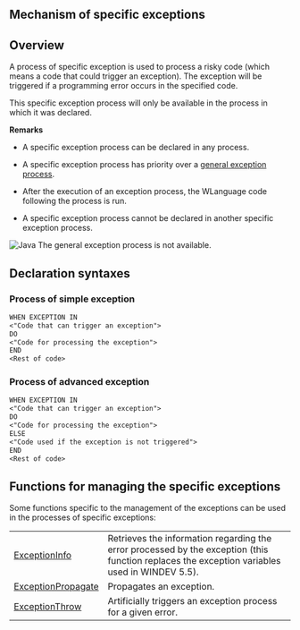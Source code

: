 
## Mechanism of specific exceptions
			



<a name="NOTE1"></a>
<a name="NOTE1_1"></a>


## Overview
<a name="overview_ELTTEXTE000123"></a>
A process of specific exception is used to process a risky code (which means a code that could trigger an exception). The exception will be triggered if a programming error occurs in the specified code.

This specific exception process will only be available in the process in which it was declared.

**Remarks**

- A specific exception process can be declared in any process.

- A specific exception process has priority over a [general exception process](../WDLang1/3034001.md).

- After the execution of an exception process, the WLanguage code following the process is run.

- A specific exception process cannot be declared in another specific exception process. 




![Java](https://doc.pcsoft.fr/ext/images/us/JAVA.png) The general exception process is not available.

<a name="NOTE2"></a>
<a name="NOTE2_1"></a>


## Declaration syntaxes
<a name="declaration_syntaxes_ELTTEXTE000147"></a>


### Process of simple exception
<a name="process_simple_exception_ELTPARAGRAPHE000044"></a>


```txt
WHEN EXCEPTION IN
<"Code that can trigger an exception">
DO
<"Code for processing the exception">
END
<Rest of code>
```

<a name="NOTE2_2"></a>


### Process of advanced exception
<a name="process_advanced_exception_ELTPARAGRAPHE000051"></a>


```txt
WHEN EXCEPTION IN
<"Code that can trigger an exception"> 
DO
<"Code for processing the exception">
ELSE
<"Code used if the exception is not triggered">
END
<Rest of code>
```


<a name="NOTE3"></a>
<a name="NOTE3_1"></a>


## Functions for managing the specific exceptions
<a name="functions_for_managing_the_specific_exceptions_ELTTEXTE000177"></a>
Some functions specific to the management of the exceptions can be used in the processes of specific exceptions:


|   |   |
| --- | --- |
| [ExceptionInfo](../WDLang1/3034006.md) | Retrieves the information regarding the error processed by the exception (this function replaces the exception variables used in WINDEV 5.5). |
| [ExceptionPropagate](../WDLang1/3034014.md) | Propagates an exception. |
| [ExceptionThrow](../WDLang1/3034005.md) | Artificially triggers an exception process for a given error. |




